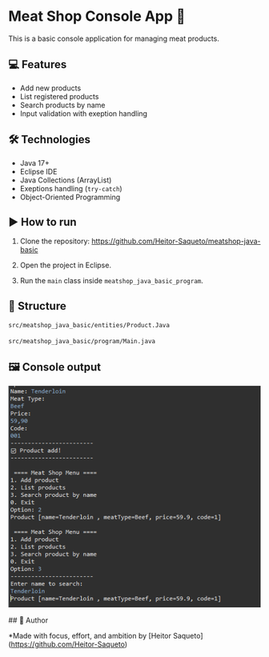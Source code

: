 # Meat Shop Console App 🥩

This is a basic console application for managing meat products.

## 💻 Features 

- Add new products
- List registered products 
- Search products by name 
- Input validation with exeption handling 

## 🛠️ Technologies 

- Java 17+
- Eclipse IDE
- Java Collections (ArrayList)
- Exeptions handling (`try-catch`)
- Object-Oriented Programming

## ▶️ How to run

1. Clone the repository: https://github.com/Heitor-Saqueto/meatshop-java-basic

2. Open the project in Eclipse.

3. Run the `main` class inside `meatshop_java_basic_program`.

## 📁 Structure 

    src/meatshop_java_basic/entities/Product.Java

    src/meatshop_java_basic/program/Main.java
## 🖼️ Console output

<p align="center">
  <img src="image.png" alt="Preview do terminal" width="600"/>
</p>
## 🧠 Author

 *Made with focus, effort, and ambition by [Heitor Saqueto] (https://github.com/Heitor-Saqueto)
